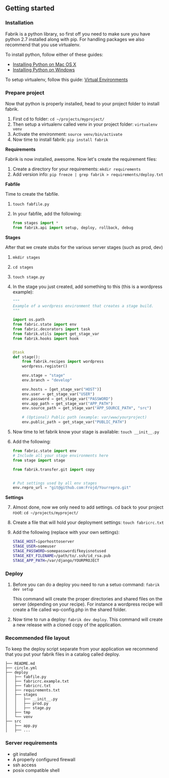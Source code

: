 ## Getting started

### Installation

Fabrik is a python library, so first off you need to make sure you have python 2.7 installed along with pip. For handling packages we also recommend that you use virtualenv.

To install python, follow either of these guides:

- [Installing Python on Mac OS X](http://docs.python-guide.org/en/latest/starting/install/osx/)
- [Installing Python on Windows](http://docs.python-guide.org/en/latest/starting/install/win/)

To setup virtualenv, follow this guide: [Virtual Environments](http://docs.python-guide.org/en/latest/dev/virtualenvs/)


### Prepare project

Now that python is properly installed, head to your project folder to install fabrik.

1. First cd to folder: `cd ~/projects/myproject/`
1. Then setup a virtualenv called venv in your project folder: `virtualenv venv`
1. Activate the environment: `source venv/bin/activate`
1. Now time to install fabrik: `pip install fabrik`

**Requirements**

Fabrik is now installed, awesome. Now let's create the requirement files:

1. Create a directory for your requirements: `mkdir requirements`
1. Add version info: `pip freeze | grep fabrik > requirements/deploy.txt`

**Fabfile**

Time to create the fabfile.

1. `touch fabfile.py`
2. In your fabfile, add the following:

	```python
	from stages import *
	from fabrik.api import setup, deploy, rollback, debug
	```

**Stages**

After that we create stubs for the various server stages (such as prod, dev)

1. `mkdir stages`
2. `cd stages`
3. `touch stage.py`
4. In the stage you just created, add something to this (this is a wordpress example):

	```python
	"""
	Example of a wordpress environment that creates a stage build.
	"""
	
	import os.path
	from fabric.state import env
	from fabric.decorators import task
	from fabrik.utils import get_stage_var
	from fabrik.hooks import hook
	
	
	@task
	def stage():
	    from fabrik.recipes import wordpress
        wordpress.register()
	
	    env.stage = "stage"
	    env.branch = "develop"
	
	    env.hosts = [get_stage_var("HOST")]
	    env.user = get_stage_var("USER")
	    env.password = get_stage_var("PASSWORD")
	    env.app_path = get_stage_var("APP_PATH")
	    env.source_path = get_stage_var("APP_SOURCE_PATH", "src")
	
	    # (Optional) Public path (example: var/www/yourproject)
	    env.public_path = get_stage_var("PUBLIC_PATH")
	```

5. Now time to let fabrik know your stage is available: `touch __init__.py`
6. Add the following:

	```python
	from fabric.state import env
	# Include all your stage environments here
	from stage import stage
	
	from fabrik.transfer.git import copy
	
	
	# Put settings used by all env stages
	env.repro_url = "git@github.com:Frojd/Yourrepro.git"
	```

**Settings**

7. Almost done, now we only need to add settings. cd back to your project root: `cd ~/projects/myproject/`
8. Create a file that will hold your deployment settings: `touch fabricrc.txt`
9. Add the following (replace with your own settings):

	```bash
	STAGE_HOST=iporhosttoserver
	STAGE_USER=someuser
	STAGE_PASSWORD=somepasswordifkeyisnotused
	STAGE_KEY_FILENAME=/path/to/.ssh/id_rsa.pub
	STAGE_APP_PATH=/var/django/YOURPROJECT
	```


### Deploy

1. Before you can do a deploy you need to run a setuo command: `fabrik dev setup`
	
	This command will create the proper directories and shared files on the server (depending on your recipe). For instance a wordpress recipe will create a file called wp-config.php in the shared folder.
	
2. Now time to run a deploy: `fabrik dev deploy`. This command will create a new release with a cloned copy of the application.


### Recommended file layout

To keep the deploy script separate from your application we recommend that you put your fabrik files in a catalog called deploy.

```
├── README.md
├── circle.yml
├── deploy
│   ├── fabfile.py
│   ├── fabricrc.example.txt
│   ├── fabricrc.txt
│   ├── requirements.txt
│   ├── stages
│   │   ├── __init__.py
│   │   ├── prod.py
│   │   ├── stage.py
│   ├── tmp
│   └── venv
├── src
│   ├── app.py
│   ├── ...
```


### Server requirements

- git installed
- A properly configured firewall
- ssh access
- posix compatible shell
